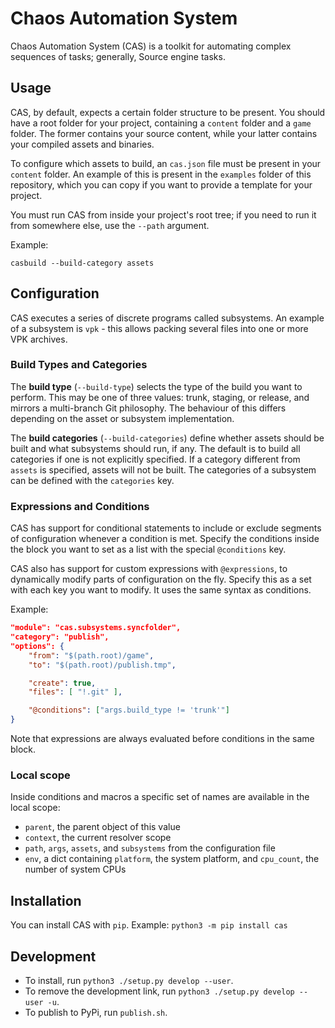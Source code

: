 # Chaos Automation System

Chaos Automation System (CAS) is a toolkit for automating complex sequences of tasks; generally, Source engine tasks.

## Usage
CAS, by default, expects a certain folder structure to be present. You should have a root folder for your project, containing a `content` folder and a `game` folder. The former contains your source content, while your latter contains your compiled assets and binaries.

To configure which assets to build, an `cas.json` file must be present in your `content` folder. An example of this is present in the `examples` folder of this repository, which you can copy if you want to provide a template for your project.

You must run CAS from inside your project's root tree; if you need to run it from somewhere else, use the `--path` argument.

Example:
```
casbuild --build-category assets
```

## Configuration
CAS executes a series of discrete programs called subsystems.
An example of a subsystem is `vpk` - this allows packing several files into one or more VPK archives.

### Build Types and Categories
The **build type** (`--build-type`) selects the type of the build you want to perform. This may be one of three values: trunk, staging, or release, and mirrors a multi-branch Git philosophy. The behaviour of this differs depending on the asset or subsystem implementation.

The **build categories** (`--build-categories`) define whether assets should be built and what subsystems should run, if any. The default is to build all categories if one is not explicitly specified. If a category different from `assets` is specified, assets will not be built. The categories of a subsystem can be defined with the `categories` key.

### Expressions and Conditions
CAS has support for conditional statements to include or exclude segments of configuration whenever a condition is met. Specify the conditions inside the block you want to set as a list with the special `@conditions` key.


CAS also has support for custom expressions with `@expressions`, to dynamically modify parts of configuration on the fly. Specify this as a set with each key you want to modify. It uses the same syntax as conditions.

Example:
```json
"module": "cas.subsystems.syncfolder",
"category": "publish",
"options": {
    "from": "$(path.root)/game",
    "to": "$(path.root)/publish.tmp",

    "create": true,
    "files": [ "!.git" ],

    "@conditions": ["args.build_type != 'trunk'"]
}
```

Note that expressions are always evaluated before conditions in the same block.

### Local scope
Inside conditions and macros a specific set of names are available in the local scope:
- `parent`, the parent object of this value
- `context`, the current resolver scope
- `path`, `args`, `assets`, and `subsystems` from the configuration file
- `env`, a dict containing `platform`, the system platform, and `cpu_count`, the number of system CPUs

## Installation
You can install CAS with `pip`. Example: `python3 -m pip install cas`

## Development
- To install, run `python3 ./setup.py develop --user`.
- To remove the development link, run `python3 ./setup.py develop --user -u`.
- To publish to PyPi, run `publish.sh`.
